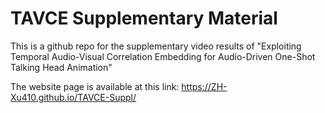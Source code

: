 # TAVCE Supplementary Material

This is a github repo for the supplementary video results of "Exploiting Temporal Audio-Visual Correlation Embedding for Audio-Driven One-Shot Talking Head Animation"

The website page is available at this link: https://ZH-Xu410.github.io/TAVCE-Suppl/